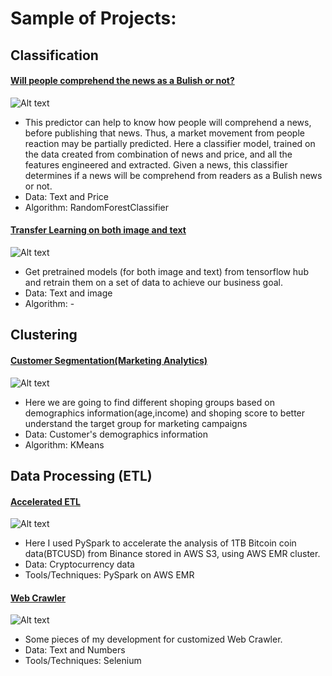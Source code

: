 # Sample of Projects:


## Classification
#### [Will people comprehend the news as a Bulish or not?](https://github.com/yasi44/Classifier_BulishPredictor_NLPCryptoNews_Prices)
![Alt text](https://tse4.mm.bing.net/th?id=OIP.zU3UWFU3dREt9TXVHJmwOAHaEK&pid=Api&P=0&h=180)
- This predictor can help to know how people will comprehend a news, before publishing that news. Thus, a market movement from people reaction may be partially predicted. Here a classifier model, trained on the data created from combination of news and price, and all the features engineered and extracted. Given a news, this classifier determines if a news will be comprehend from readers as a Bulish news or not.
- Data: Text and Price
- Algorithm: RandomForestClassifier

#### [Transfer Learning on both image and text](https://github.com/yasi44/TransferLearning)
![Alt text](https://learnopencv.com/wp-content/uploads/2019/05/transfer-learning.jpg)
-  Get pretrained models (for both image and text) from tensorflow hub and retrain them on a set of data to achieve our business goal.
-  Data: Text and image
-  Algorithm: -

## Clustering
#### [Customer Segmentation(Marketing Analytics)](https://github.com/yasi44/Market-Analytics---Customer-Segmentation)
![Alt text](https://tse2.mm.bing.net/th?id=OIP.fWML8gojKp5PnKKjJqBqXwHaEh&pid=Api&P=0&h=180)
- Here we are going to find different shoping groups based on demographics information(age,income) and shoping score to better understand the target group for marketing campaigns
- Data: Customer's demographics information
- Algorithm: KMeans

## Data Processing (ETL)
#### [Accelerated ETL](https://github.com/yasi44/PySpark_Snippets)
![Alt text](https://tse2.mm.bing.net/th?id=OIP.od8CVSZu83bcqG0Trw8N9QHaEL&pid=Api&P=0&h=180)
- Here I used PySpark to accelerate the analysis of 1TB Bitcoin coin data(BTCUSD) from Binance stored in AWS S3, using AWS EMR cluster.
- Data: Cryptocurrency data
- Tools/Techniques: PySpark on AWS EMR

#### [Web Crawler](https://github.com/yasi44/Web-Scrapper)
![Alt text]()
- Some pieces of my development for customized Web Crawler.
- Data: Text and Numbers
- Tools/Techniques: Selenium



